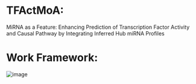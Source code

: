 # TFActMoA:

MiRNA as a Feature: Enhancing Prediction of Transcription Factor Activity and Causal Pathway by Integrating Inferred Hub miRNA Profiles


# Work Framework:
![image](https://github.com/user-attachments/assets/a87093c4-b4cb-4132-9f02-412b90fed567)
